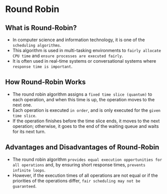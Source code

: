 # Round Robin

## What is Round-Robin?

- In computer science and information technology, it is one of the `scheduling algorithms`.
- This algorithm is used in multi-tasking environments to `fairly allocate CPU time` and `ensure processes are executed fairly`.
- It is often used in real-time systems or conversational systems where `response time is important`.

## How Round-Robin Works

- The round robin algorithm assigns a `fixed time slice (quantum)` to each operation, and when this time is up, the operation moves to the next one.
- Each operation is executed `in order`, and is only executed for the `given time slice`.
- If the operation finishes before the time slice ends, it moves to the next operation; otherwise, it goes to the end of the waiting queue and waits for its next turn.

## Advantages and Disadvantages of Round-Robin

- The round robin algorithm `provides equal execution opportunities for all operations` and, by ensuring short response times, `prevents infinite loops`.
- However, if the execution times of all operations are not equal or if the priorities of the operations differ, `fair scheduling may not be guaranteed`.
